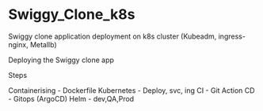 # Swiggy_Clone_k8s
Swiggy clone application deployment on k8s cluster (Kubeadm, ingress-nginx, Metallb)


Deploying the Swiggy clone app 

Steps

Containerising - Dockerfile 
Kubernetes - Deploy, svc, ing
CI - Git Action
CD - Gitops (ArgoCD)
Helm - dev,QA,Prod









